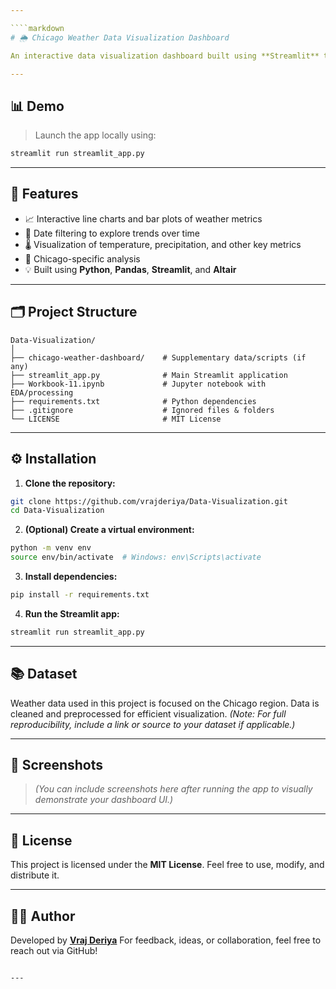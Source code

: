 ```yaml
---

````markdown
# 🌦️ Chicago Weather Data Visualization Dashboard

An interactive data visualization dashboard built using **Streamlit** to explore and analyze **Chicago weather data**. This project aims to provide clear, insightful visuals for understanding weather patterns and trends in the city of Chicago.

---
```


## 📊 Demo

> Launch the app locally using:
```bash
streamlit run streamlit_app.py
````

---

## 🧰 Features

* 📈 Interactive line charts and bar plots of weather metrics
* 📅 Date filtering to explore trends over time
* 🌡️ Visualization of temperature, precipitation, and other key metrics
* 📍 Chicago-specific analysis
* 💡 Built using **Python**, **Pandas**, **Streamlit**, and **Altair**

---

## 🗂️ Project Structure

```
Data-Visualization/
│
├── chicago-weather-dashboard/    # Supplementary data/scripts (if any)
├── streamlit_app.py              # Main Streamlit application
├── Workbook-11.ipynb             # Jupyter notebook with EDA/processing
├── requirements.txt              # Python dependencies
├── .gitignore                    # Ignored files & folders
└── LICENSE                       # MIT License
```

---

## ⚙️ Installation

1. **Clone the repository:**

```bash
git clone https://github.com/vrajderiya/Data-Visualization.git
cd Data-Visualization
```

2. **(Optional) Create a virtual environment:**

```bash
python -m venv env
source env/bin/activate  # Windows: env\Scripts\activate
```

3. **Install dependencies:**

```bash
pip install -r requirements.txt
```

4. **Run the Streamlit app:**

```bash
streamlit run streamlit_app.py
```

---

## 📚 Dataset

Weather data used in this project is focused on the Chicago region. Data is cleaned and preprocessed for efficient visualization. *(Note: For full reproducibility, include a link or source to your dataset if applicable.)*

---

## 📸 Screenshots

> *(You can include screenshots here after running the app to visually demonstrate your dashboard UI.)*

---

## 🪪 License

This project is licensed under the **MIT License**. Feel free to use, modify, and distribute it.

---

## 🙋‍♂️ Author

Developed by **[Vraj Deriya](https://github.com/vrajderiya)**
For feedback, ideas, or collaboration, feel free to reach out via GitHub!

```

---
```
